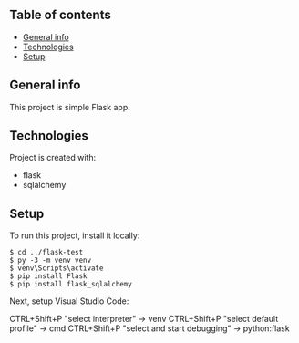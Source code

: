## Table of contents
* [General info](#general-info)
* [Technologies](#technologies)
* [Setup](#setup)

## General info
This project is simple Flask app.
	
## Technologies
Project is created with:
* flask
* sqlalchemy
	
## Setup
To run this project, install it locally:

```
$ cd ../flask-test
$ py -3 -m venv venv
$ venv\Scripts\activate
$ pip install Flask
$ pip install flask_sqlalchemy
```
Next, setup Visual Studio Code:

CTRL+Shift+P "select interpreter" -> venv
CTRL+Shift+P "select default profile" -> cmd
CTRL+Shift+P "select and start debugging" -> python:flask